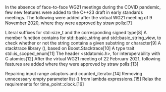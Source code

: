 In the absence of face-to-face WG21 meetings during the COVID pandemic, few new features were added to the C++23 draft in early standards meetings. The following were added after the virtual WG21 meeting of 9 November 2020, where they were approved by straw polls:[7]

Literal suffixes for std::size_t and the corresponding signed type[8]
A member function contains for std::basic_string and std::basic_string_view, to check whether or not the string contains a given substring or character[9]
A stacktrace library (<stacktrace>), based on Boost.Stacktrace[10]
A type trait std::is_scoped_enum[11]
The header <stdatomic.h>, for interoperability with C atomics[12]
After the virtual WG21 meeting of 22 February 2021, following features are added where they were approved by straw polls:[13]

Repairing input range adaptors and counted_iterator.[14]
Removing unnecessary empty parameter list () from lambda expressions.[15]
Relax the requirements for time_point::clock.[16]